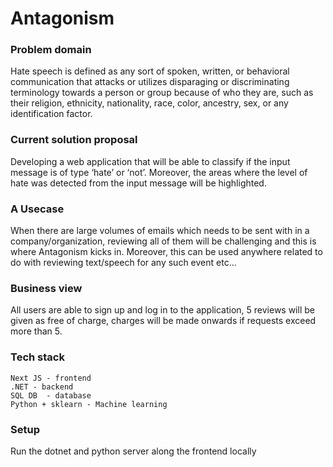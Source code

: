 # Antagonism 

### Problem domain
Hate speech is defined as any sort of spoken, written, or behavioral communication that attacks or utilizes disparaging or discriminating terminology towards a person or group because of who they are, such as their religion, ethnicity, nationality, race, color, ancestry, sex, or any identification factor.

### Current solution proposal
Developing a web application that will be able to classify if the input message is of type ‘hate’ or ‘not’. Moreover, the areas where the level of hate was detected from the input message will be highlighted. 

### A Usecase
When there are large volumes of emails which needs to be sent with in a company/organization, reviewing all of them will be challenging and this is where Antagonism kicks in. Moreover, this can be used anywhere related to do with reviewing text/speech for any such event etc...

### Business view
All users are able to sign up and log in to the application, 5 reviews will be given as free of charge, charges will be made onwards if requests exceed more than 5.

### Tech stack 
    Next JS - frontend
    .NET - backend
    SQL DB  - database
    Python + sklearn - Machine learning

### Setup

Run the dotnet and python server along the frontend locally 
